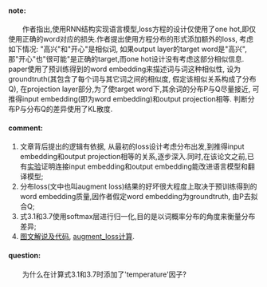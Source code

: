 #### note:
&emsp;&emsp;作者指出,使用RNN结构实现语言模型,loss方程的设计仅使用了one hot,即仅使用正确的word对应的损失.作者提出使用方程分布的形式添加额外的loss, 考虑如下情况: "高兴"和"开心"是相似词, 如果output layer的target word是"高兴", 那"开心"也"很可能"是正确的target,而one hot设计没有考虑这部分相似信息. paper使用了预训练得到的word embedding来描述词与词这种相似性, 设为groundtruth(其包含了每个词与其它词之间的相似度, 假定该相似关系构成了分布Q), 在projection layer部分,为了使target word下,其余词的分布P与Q尽量接近, 可推得input embedding(即为word embedding)和output projection相等. 判断分布P与分布Q的差异使用了KL散度.

#### comment:
  1. 文章背后提出的逻辑有依据, 从最初的loss设计考虑分布出发,到推得input embedding和output projection相等的关系,逐步深入.同时,在该论文之前,已有[实验](https://github.com/xwzhong/papernote/blob/master/neural%20network/Using%20the%20Output%20Embedding%20to%20Improve%20Language%20Models.md)证明连接input embedding和output embedding能改进语言模型和翻译模型;
  2. 分布loss(文中也叫augment loss)结果的好坏很大程度上取决于预训练得到的word embedding质量,因作者假定word embedding为groundtruth, 由P去拟合Q;
  3. 式3.1和3.7使用softmax层进行归一化,目的是以词概率分布的角度来衡量分布差异;
  4. [图文解说及代码](https://github.com/icoxfog417/tying-wv-and-wc), [augment_loss计算](https://github.com/icoxfog417/tying-wv-and-wc/blob/master/model/augmented_model.py#L32).

#### question:
&emsp;&emsp;为什么在计算式3.1和3.7时添加了'temperature'因子?
